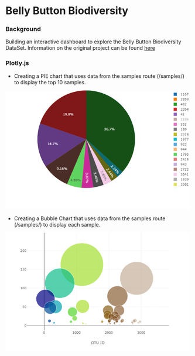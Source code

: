 # Belly Button Biodiversity

### Background
Building an interactive dashboard to explore the Belly Button Biodiversity DataSet. Information on the original project can be found [here](http://robdunnlab.com/projects/belly-button-biodiversity/)

### Plotly.js
- Creating a PIE chart that uses data from the samples route (/samples/<sample>) to display the top 10 samples.
                       
![Test](https://github.com/mserobabina/plotly-challenge/blob/master/Belly_Button_Diversity/newplot.png)      
                              
- Creating a Bubble Chart that uses data from the samples route (/samples/<sample>) to display each sample.        
                       
![Test](https://github.com/mserobabina/plotly-challenge/blob/master/Belly_Button_Diversity/newplot%20(1).png)            
